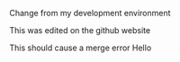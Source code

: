 
Change from my development environment

This was edited on the github website

This should cause a merge error
Hello
